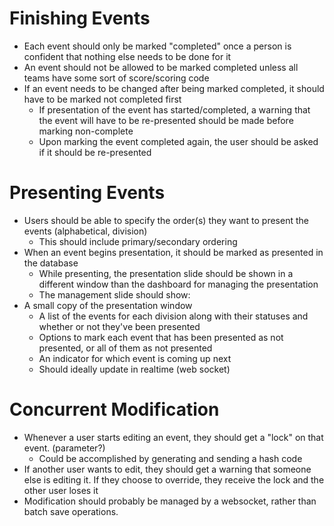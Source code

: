 # Finishing Events

 * Each event should only be marked "completed" once a person is confident that nothing else needs to be done for it
 * An event should not be allowed to be marked completed unless all teams have some sort of score/scoring code
 * If an event needs to be changed after being marked completed, it should have to be marked not completed first
   * If presentation of the event has started/completed, a warning that the event will have to be re-presented should be made before marking non-complete
   * Upon marking the event completed again, the user should be asked if it should be re-presented

# Presenting Events

 * Users should be able to specify the order(s) they want to present the events (alphabetical, division)
   * This should include primary/secondary ordering
 * When an event begins presentation, it should be marked as presented in the database
   * While presenting, the presentation slide should be shown in a different window than the dashboard for managing the presentation
   * The management slide should show:
 * A small copy of the presentation window
   * A list of the events for each division along with their statuses and whether or not they've been presented
   * Options to mark each event that has been presented as not presented, or all of them as not presented
   * An indicator for which event is coming up next
   * Should ideally update in realtime (web socket)

# Concurrent Modification

 * Whenever a user starts editing an event, they should get a "lock" on that event. (parameter?)
   * Could be accomplished by generating and sending a hash code
 * If another user wants to edit, they should get a warning that someone else is editing it. If they choose to override, they receive the lock and the other user loses it
 * Modification should probably be managed by a websocket, rather than batch save operations.
